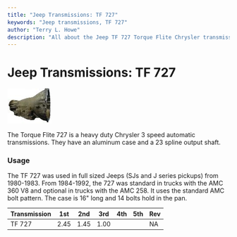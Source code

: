 ```yaml
---
title: "Jeep Transmissions: TF 727"
keywords: "Jeep transmissions, TF 727"
author: "Terry L. Howe"
description: "All about the Jeep TF 727 Torque Flite Chrysler transmission."
---
```

# Jeep Transmissions: TF 727

[![727 side](../../../img/transmission/factory/727ca000_.jpg)](../../../img/transmission/factory/727ca000.jpg)   

The Torque Flite 727 is a heavy duty Chrysler 3 speed automatic transmissions. They have an aluminum case and a 23 spline output shaft.

### Usage

The TF 727 was used in full sized Jeeps (SJs and J series pickups) from 1980-1983. From 1984-1992, the 727 was standard in trucks with the AMC 360 V8 and optional in trucks with the AMC 258. It uses the standard AMC bolt pattern. The case is 16" long and 14 bolts hold in the pan. 

| Transmission | 1st  | 2nd  | 3rd  | 4th | 5th | Rev |
|--------------|------|------|------|-----|-----|-----|
| TF 727       | 2.45 | 1.45 | 1.00 |     |     | NA  |